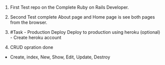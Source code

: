 1. First Test repo on the Complete Ruby on Rails Developer.
2. Second Test complete About page and Home page is see both pages from the browser.

3. #Task - Production Deploy
Deploy to production using heroku (optional) - Create heroku account

4. CRUD opration done
  - Create, index, New, Show, Edit, Update, Destroy

